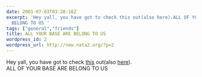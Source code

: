 ```yaml
---
date: 2001-07-03T03:28:10Z
excerpt: 'Hey yall, you have got to check this out(also here).ALL OF YOUR BASE ARE
  BELONG TO US '
tags: ["general","friends"]
title: ALL YOUR BASE ARE BELONG TO US
wordpress_id: 2
wordpress_url: http://new.nata2.org/?p=2
---
```


Hey yall, you have got to check <a href="/base.swf">this</a> out(also <a href="http://www.movezig.com/media/base.swf">here</a>).<br/>ALL OF YOUR BASE ARE BELONG TO US 
